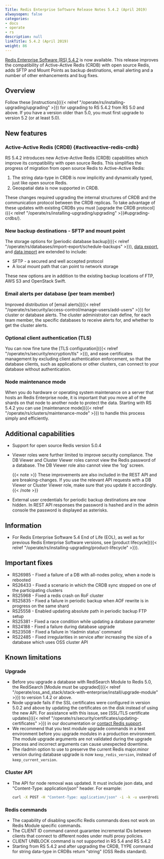 ```yaml
---
Title: Redis Enterprise Software Release Notes 5.4.2 (April 2019)
alwaysopen: false
categories:
- docs
- operate
- rs
description: null
linkTitle: 5.4.2 (April 2019)
weight: 86
---
```

[Redis Enterprise Software (RS) 5.4.2](https://redislabs.com/redis-enterprise/software/downloads/#downloads) is now available.
This release improves the compatibility of Active-Active Redis (CRDB) with open source Redis, adds SFTP and Mount Points as backup destinations, email alerting and a number of other enhancements and bug fixes.

## Overview

Follow these [instructions]({{< relref "/operate/rs/installing-upgrading/upgrading" >}}) for upgrading to RS 5.4.2 from RS 5.0 and above.
If you have a version older than 5.0, you must first upgrade to version 5.2 (or at least 5.0).

## New features

### Active-Active Redis (CRDB) {#activeactive-redis-crdb}

RS 5.4.2 introduces new Active-Active Redis (CRDB) capabilities which improve its compatibility with open source Redis.
This simplifies the progress of migration from open source Redis to Active-Active Redis:

1. The string data-type in CRDB is now implicitly and dynamically typed, just like open source Redis.
1. Geospatial data is now supported in CRDB.

These changes required upgrading the internal structures of CRDB and the communication protocol between the CRDB replicas.
To take advantage of these updates with existing CRDBs you must [upgrade the CRDB protocol]({{< relref "/operate/rs/installing-upgrading/upgrading" >}}#upgrading-crdbs/).

### New backup destinations - SFTP and mount point

The storage options for [periodic database backup]({{< relref "/operate/rs/databases/import-export/schedule-backups" >}}), [data export](https://docs.redis.com/latest/rs/databases/import-export/export-data.md), and [data import](https://docs.redis.com/latest/rs/databases/import-export/import-data/) are extended to include:

- SFTP - a secured and well accepted protocol
- A local mount path that can point to network storage

These new options are in addition to the existing backup locations of FTP, AWS S3 and OpenStack Swift.

### Email alerts per database (per team member)

Improved distribution of [email alerts]({{< relref "/operate/rs/security/access-control/manage-users/add-users" >}}) for cluster or database alerts.
The cluster administrator can define, for each team member, the specific databases to receive alerts for, and whether to get the cluster alerts.

### Optional client authentication (TLS)

You can now fine tune the [TLS configuration]({{< relref "/operate/rs/security/encryption/tls" >}}), and ease certificates management by excluding client authentication enforcement,
so that the database clients, such as applications or other clusters, can connect to your database without authentication.

### Node maintenance mode

When you do hardware or operating system maintenance on a server that hosts an Redis Enterprise node,
it is important that you move all of the shards on that node to another node to protect the data.
Starting with RS 5.4.2 you can use [maintenance mode]({{< relref "/operate/rs/clusters/maintenance-mode" >}}) to handle this process simply and efficiently.

## Additional capabilities

- Support for open source Redis version 5.0.4
- Viewer roles were further limited to improve security compliance. The DB Viewer and Cluster Viewer roles cannot view the Redis password of a database. The DB Viewer role also cannot view the ‘log’ screen.

    {{< note >}}
These improvements are also included in the REST API and are breaking-changes.
If you use the relevant API requests with a DB Viewer or Cluster Viewer role, make sure that you update it accordingly.
    {{< /note >}}

- External user credentials for periodic backup destinations are now hidden.
    In REST API responses the password is hashed and in the admin console the password is displayed as asterisks.

## Information

- For Redis Enterprise Software 5.4 End of Life (EOL), as well as for previous Redis Enterprise Software versions, see [product lifecycle]({{< relref "/operate/rs/installing-upgrading/product-lifecycle" >}}).

## Important fixes

- RS26985 - Fixed a failure of a DB with all-nodes policy, when a node is rebooted
- RS26433 - Fixed a scenario in which the CRDB sync stopped on one of the participating clusters
- RS25968 - Fixed a redis crash on RoF cluster
- RS25835 - Fixed a failure in periodic backup when AOF rewrite is in progress on the same shard
- RS25558 - Enabled updating absolute path in periodic backup FTP setup
- RS25381 - Fixed a race condition while updating a database parameter
- RS24188 - Fixed a failure during database upgrade
- RS23508 - Fixed a failure in ‘rladmin status’ command
- RS22485 - Fixed irregularities in service after increasing the size of a database which uses OSS cluster API

## Known limitations

### Upgrade

- Before you upgrade a database with RediSearch Module to Redis 5.0,
    the RediSearch [Module must be upgraded]({{< relref "/operate/oss_and_stack/stack-with-enterprise/install/upgrade-module" >}}) to version 1.4.2 or above.
- Node upgrade fails if the SSL certificates were configured in version 5.0.2 and above by updating the certificates on the disk instead of using the new API.
    For assistance with this issue, see [SSL/TLS certificate updates]({{< relref "/operate/rs/security/certificates/updating-certificates" >}}) in our documentation or [contact Redis support](https://redislabs.com/company/support/).
- We recommend that you test module upgrade commands in a test environment before you upgrade modules in a production environment.
    The module upgrade arguments are not validated during the upgrade process and incorrect arguments can cause unexpected downtime.
- The rladmin option to use to preserve the current Redis major.minor version during database upgrade is now `keep_redis_version`, instead of `keep_current_version`.

### Cluster API

- The API for node removal was updated. It must include json data, and "Content-Type: application/json" header. For example:

    ```sh
    curl -X POST -H "Content-Type: application/json" -i -k -u user@redislabs.com:passsword https://localhost:9443/v1/nodes/3/actions/remove --data "{}"
    ```

### Redis commands

- The capability of disabling specific Redis commands does not work on Redis Module specific commands.
- The CLIENT ID command cannot guarantee incremental IDs between clients that connect to different nodes under multi proxy policies.
- CLIENT UNBLOCK command is not supported in RS 5.4 and RS 5.4.2
- Starting from RS 5.4.2 and after upgrading the CRDB, TYPE command for string data-type in CRDBs return "string" (OSS Redis standard).
